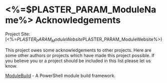 # <%=$PLASTER_PARAM_ModuleName%> Acknowledgements

Project Site: [<%=$PLASTER_PARAM_ModuleWebsite%>](<%=$PLASTER_PARAM_ModuleWebsite%>)

This project owes some acknowledgements to other projects. Here are some other authors or projects which have made this project possible. If you believe you or a project should be included in this list please let us know.

[ModuleBuild](https://github.com/zloeber/ModuleBuild) - A PowerShell module build framework.